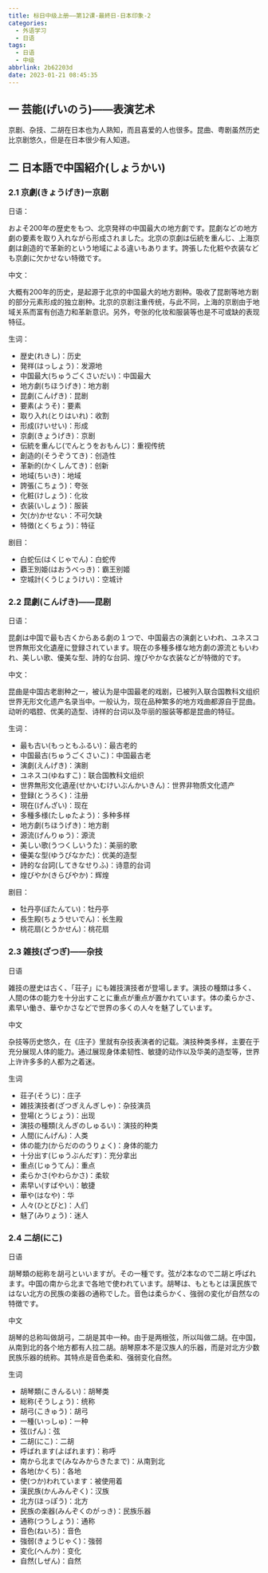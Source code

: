 ```yaml
---
title: 标日中级上册——第12课-最終日-日本印象-2
categories:
  - 外语学习
  - 日语
tags:
  - 日语
  - 中级
abbrlink: 2b62203d
date: 2023-01-21 08:45:35
---
```

## 一 芸能(げいのう)——表演艺术

京剧、杂技、二胡在日本也为人熟知，而且喜爱的人也很多。昆曲、粤剧虽然历史比京剧悠久，但是在日本很少有人知道。

<!--more-->

## 二  日本語で中国紹介(しょうかい)

### 2.1 京劇(きょうげき)ー京剧

日语：

およそ200年の歴史をもつ、北京発祥の中国最大の地方劇です。昆劇などの地方劇の要素を取り入れながら形成されました。北京の京劇は伝統を重んじ、上海京劇は創造的で革新的という地域による違いもあります。誇張した化粧や衣装なども京劇に欠かせない特徴です。

中文：

大概有200年的历史，是起源于北京的中国最大的地方剧种。吸收了昆剧等地方剧的部分元素形成的独立剧种。北京的京剧注重传统，与此不同，上海的京剧由于地域关系而富有创造力和革新意识。另外，夸张的化妆和服装等也是不可或缺的表现特征。

生词：

* 歴史(れきし)：历史
* 発祥(はっしょう)：发源地
* 中国最大(ちゅうごくさいだい)：中国最大
* 地方劇(ちほうげき)：地方剧
* 昆劇(こんげき)：昆剧
* 要素(ようそ)：要素
* 取り入れ(とりはいれ)：收割
* 形成(けいせい)：形成
* 京劇(きょうげき)：京剧
* 伝統を重んじ(でんとうをおもんじ)：重视传统
* 創造的(そうぞうてき)：创造性
* 革新的(かくしんてき)：创新
* 地域(ちいき)：地域
* 誇張(こちょう)：夸张
* 化粧(けしょう)：化妆
* 衣装(いしょう)：服装
* 欠(か)かせない：不可欠缺
* 特徴(とくちょう)：特征

剧目：

*  白蛇伝(はくじゃでん)：白蛇传
*  覇王別姫(はおうべっき)：霸王别姬
*  空城計(くうじょうけい)：空城计

### 2.2 昆劇(こんげき)——昆剧

日语：

昆劇は中国で最も古くからある劇の１つで、中国最古の演劇といわれ、ユネスコ世界無形文化遺産に登録されています。現在の多種多様な地方劇の源流ともいわれ、美しい歌、優美な型、詩的な台詞、煌びやかな衣装などが特徴的です。

中文：

昆曲是中国古老剧种之一，被认为是中国最老的戏剧，已被列入联合国教科文组织世界无形文化遗产名录当中。一般认为，现在品种繁多的地方戏曲都源自于昆曲。动听的唱腔、优美的造型、诗样的台词以及华丽的服装等都是昆曲的特征。

生词：

* 最も古い(もっともふるい)：最古老的
* 中国最古(ちゅうごくさいこ)：中国最古老
* 演劇(えんげき)：演剧
* ユネスコ(ゆねすこ)：联合国教科文组织
* 世界無形文化遺産(せかいむけいぶんかいきん)：世界非物质文化遗产
* 登録(とうろく)：注册
* 現在(げんざい)：现在
* 多種多様(たしゅたよう)：多种多样
* 地方劇(ちほうげき)：地方剧
* 源流(げんりゅう)：源流
* 美しい歌(うつくしいうた)：美丽的歌
* 優美な型(ゆうびなかた)：优美的造型
* 詩的な台詞(してきなせりふ)：诗意的台词
* 煌びやか(きらびやか)：辉煌

剧目：

* 牡丹亭(ぼたんてい)：牡丹亭
* 長生殿(ちょうせいでん)：长生殿
* 桃花扇(とうかせん)：桃花扇

### 2.3 雑技(ざつぎ)——杂技

日语

雑技の歴史は古く、「荘子」にも雑技演技者が登場します。演技の種類は多く、人間の体の能力を十分出すことに重点が重点が置かれています。体の柔らかさ、素早い働き、華やかさなどで世界の多くの人々を魅了しています。

中文

杂技等历史悠久，在《庄子》里就有杂技表演者的记载。演技种类多样，主要在于充分展现人体的能力。通过展现身体柔韧性、敏捷的动作以及华美的造型等，世界上许许多多的人都为之着迷。

生词

* 荘子(そうじ)：庄子
* 雑技演技者(ざつぎえんぎしゃ)：杂技演员
* 登場(とうじょう)：出现
* 演技の種類(えんぎのしゅるい)：演技的种类
* 人間(にんげん)：人类
* 体の能力(からだののうりょく)：身体的能力
* 十分出す(じゅうぶんだす)：充分拿出
* 重点(じゅうてん)：重点
* 柔らかさ(やわらかさ)：柔软
* 素早い(すばやい)：敏捷
* 華や(はなや)：华
* 人々(ひとびと)：人们
* 魅了(みりょう)：迷人

### 2.4 二胡(にこ)

日语

胡琴類の総称を胡弓といいますが。その一種です。弦が2本なので二胡と呼ばれます。中国の南から北まで各地で使われています。胡琴は、もともとは漢民族ではない北方の民族の楽器の通称でした。音色は柔らかく、強弱の変化が自然なの特徴です。

中文

胡琴的总称叫做胡弓，二胡是其中一种。由于是两根弦，所以叫做二胡。在中国，从南到北的各个地方都有人拉二胡。胡琴原本不是汉族人的乐器，而是对北方少数民族乐器的统称。其特点是音色柔和、强弱变化自然。

生词

* 胡琴類(こきんるい)：胡琴类
* 総称(そうしょう)：统称
* 胡弓(こきゅう)：胡弓
* 一種(いっしゅ)：一种
* 弦(げん)：弦
* 二胡(にこ)：二胡
* 呼ばれます(よばれます)：称呼
* 南から北まで(みなみからきたまで)：从南到北
* 各地(かくち)：各地
* 使(つか)われています：被使用着
* 漢民族(かんみんぞく)：汉族
* 北方(ほっぽう)：北方
* 民族の楽器(みんぞくのがっき)：民族乐器
* 通称(つうしょう)：通称
* 音色(ねいろ)：音色
* 強弱(きょうじゃく)：強弱
* 変化(へんか)：变化
* 自然(しぜん)：自然

